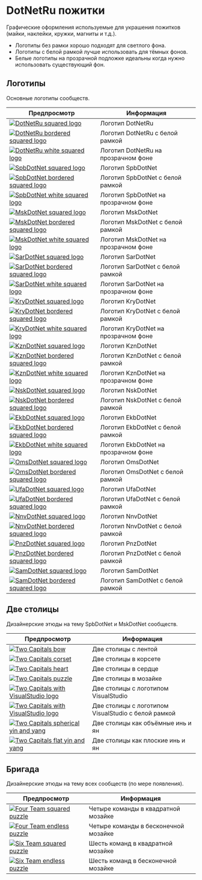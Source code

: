 # DotNetRu пожитки

Графические оформления используемые для украшения пожитков (майки, наклейки, кружки, магниты и т.д.).

- Логотипы без рамки хорошо подходят для светлого фона.
- Логотипы с белой рамкой лучше использовать для тёмных фонов.
- Белые логотипы на прозрачной подложке идеальны когда нужно использовать существующий фон. 

## Логотипы

Основные логотипы сообществ.

| Предпросмотр        | Информация         |
| ------------------- |--------------------|
| [![DotNetRu squared logo](./dotnetru-squared-logo/dotnetru-squared-logo-200.png)](dotnetru-squared-logo) | Логотип DotNetRu |
| [![DotNetRu bordered squared logo](./dotnetru-squared-logo-bordered/dotnetru-squared-logo-br-200.png)](dotnetru-squared-logo-bordered) | Логотип DotNetRu с белой рамкой |
| [![DotNetRu white squared logo](./dotnetru-squared-logo-white/dotnetru-squared-logo-white-200.png)](dotnetru-squared-logo-white) | Логотип DotNetRu на прозрачном фоне |
| [![SpbDotNet squared logo](./spbdotnet-squared-logo/spbdotnet-squared-logo-200.png)](spbdotnet-squared-logo) | Логотип SpbDotNet |
| [![SpbDotNet bordered squared logo](./spbdotnet-squared-logo-bordered/spbdotnet-squared-logo-br-200.png)](spbdotnet-squared-logo-bordered) | Логотип SpbDotNet с белой рамкой |
| [![SpbDotNet white squared logo](./spbdotnet-squared-logo-white/spbdotnet-squared-logo-white-200.png)](spbdotnet-squared-logo-white) | Логотип SpbDotNet на прозрачном фоне |
| [![MskDotNet squared logo](./mskdotnet-squared-logo/mskdotnet-squared-logo-200.png)](mskdotnet-squared-logo) | Логотип MskDotNet |
| [![MskDotNet bordered squared logo](./mskdotnet-squared-logo-bordered/mskdotnet-squared-logo-br-200.png)](mskdotnet-squared-logo-bordered) | Логотип MskDotNet с белой рамкой |
| [![MskDotNet white squared logo](./mskdotnet-squared-logo-white/mskdotnet-squared-logo-white-200.png)](mskdotnet-squared-logo-white) | Логотип MskDotNet на прозрачном фоне |
| [![SarDotNet squared logo](./sardotnet-squared-logo/sardotnet-squared-logo-200.png)](sardotnet-squared-logo) | Логотип SarDotNet |
| [![SarDotNet bordered squared logo](./sardotnet-squared-logo-bordered/sardotnet-squared-logo-br-200.png)](sardotnet-squared-logo-bordered) | Логотип SarDotNet с белой рамкой |
| [![SarDotNet white squared logo](./sardotnet-squared-logo-white/sardotnet-squared-logo-white-200.png)](sardotnet-squared-logo-white) | Логотип SarDotNet на прозрачном фоне |
| [![KryDotNet squared logo](./krydotnet-squared-logo/krydotnet-squared-logo-200.png)](krydotnet-squared-logo) | Логотип KryDotNet |
| [![KryDotNet bordered squared logo](./krydotnet-squared-logo-bordered/krydotnet-squared-logo-br-200.png)](krydotnet-squared-logo-bordered) | Логотип KryDotNet с белой рамкой |
| [![KryDotNet white squared logo](./krydotnet-squared-logo-white/krydotnet-squared-logo-white-200.png)](krydotnet-squared-logo-white) | Логотип KryDotNet на прозрачном фоне |
| [![KznDotNet squared logo](./kzndotnet-squared-logo/kzndotnet-squared-logo-200.png)](kzndotnet-squared-logo) | Логотип KznDotNet |
| [![KznDotNet bordered squared logo](./kzndotnet-squared-logo-bordered/kzndotnet-squared-logo-br-200.png)](kzndotnet-squared-logo-bordered) | Логотип KznDotNet с белой рамкой |
| [![KznDotNet white squared logo](./kzndotnet-squared-logo-white/kzndotnet-squared-logo-white-200.png)](kzndotnet-squared-logo-white) | Логотип KznDotNet на прозрачном фоне |
| [![NskDotNet squared logo](./nskdotnet-squared-logo/nskdotnet-squared-logo-200.png)](nskdotnet-squared-logo) | Логотип NskDotNet |
| [![NskDotNet bordered squared logo](./nskdotnet-squared-logo-bordered/nskdotnet-squared-logo-br-200.png)](nskdotnet-squared-logo-bordered) | Логотип NskDotNet с белой рамкой |
| [![EkbDotNet squared logo](./ekbdotnet-squared-logo/ekbdotnet-squared-logo-200.png)](ekbdotnet-squared-logo) | Логотип EkbDotNet |
| [![EkbDotNet bordered squared logo](./ekbdotnet-squared-logo-bordered/ekbdotnet-squared-logo-br-200.png)](ekbdotnet-squared-logo-bordered) | Логотип EkbDotNet с белой рамкой |
| [![EkbDotNet white squared logo](./ekbdotnet-squared-logo-white/ekbdotnet-squared-logo-white-200.png)](ekbdotnet-squared-logo-white) | Логотип EkbDotNet на прозрачном фоне |
| [![OmsDotNet squared logo](./omsdotnet-squared-logo/omsdotnet-squared-logo-200.png)](omsdotnet-squared-logo) | Логотип OmsDotNet |
| [![OmsDotNet bordered squared logo](./omsdotnet-squared-logo-bordered/omsdotnet-squared-logo-br-200.png)](omsdotnet-squared-logo-bordered) | Логотип OmsDotNet с белой рамкой |
| [![UfaDotNet squared logo](./ufadotnet-squared-logo/ufadotnet-squared-logo-200.png)](ufadotnet-squared-logo) | Логотип UfaDotNet |
| [![UfaDotNet bordered squared logo](./ufadotnet-squared-logo-bordered/ufadotnet-squared-logo-br-200.png)](ufadotnet-squared-logo-bordered) | Логотип UfaDotNet с белой рамкой |
| [![NnvDotNet squared logo](./nnvdotnet-squared-logo/nnvdotnet-squared-logo-200.png)](nnvdotnet-squared-logo) | Логотип NnvDotNet |
| [![NnvDotNet bordered squared logo](./nnvdotnet-squared-logo-bordered/nnvdotnet-squared-logo-br-200.png)](nnvdotnet-squared-logo-bordered) | Логотип NnvDotNet с белой рамкой |
| [![PnzDotNet squared logo](./pnzdotnet-squared-logo/pnzdotnet-squared-logo-200.png)](pnzdotnet-squared-logo) | Логотип PnzDotNet |
| [![PnzDotNet bordered squared logo](./pnzdotnet-squared-logo-bordered/pnzdotnet-squared-logo-br-200.png)](pnzdotnet-squared-logo-bordered) | Логотип PnzDotNet с белой рамкой |
| [![SamDotNet squared logo](./samdotnet-squared-logo/samdotnet-squared-logo-200.png)](samdotnet-squared-logo) | Логотип SamDotNet |
| [![SamDotNet bordered squared logo](./samdotnet-squared-logo-bordered/samdotnet-squared-logo-br-200.png)](samdotnet-squared-logo-bordered) | Логотип SamDotNet с белой рамкой |

## Две столицы

Дизайнерские этюды на тему SpbDotNet и MskDotNet сообществ.

| Предпросмотр        | Информация         |
| ------------------- |--------------------|
| [![Two Capitals bow](./twocapitals/twocapitals-bow-200.png)](./twocapitals/twocapitals-bow-800.png) | Две столицы с лентой |
| [![Two Capitals corset](./twocapitals/twocapitals-corset-200.png)](./twocapitals/twocapitals-corset-800.png) | Две столицы в корсете |
| [![Two Capitals heart](./twocapitals/twocapitals-heart-200.png)](./twocapitals/twocapitals-heart-800.png) | Две столицы в сердце |
| [![Two Capitals puzzle](./twocapitals-puzzle/twocapitals-puzzle-200.png)](twocapitals-puzzle) | Две столицы в мозайке |
| [![Two Capitals with VisualStudio logo](./twocapitals-vs/twocapitals-vs-200.png)](twocapitals-vs) | Две столицы с логотипом VisualStudio |
| [![Two Capitals with VisualStudio logo](./twocapitals-vs-bordered/twocapitals-vs-br-200.png)](twocapitals-vs-bordered) | Две столицы с логотипом VisualStudio с белой рамкой |
| [![Two Capitals spherical yin and yang](./twocapitals/twocapitals-yy-200.png)](./twocapitals/twocapitals-yy-800.png) | Две столицы как объёмные инь и ян |
| [![Two Capitals flat yin and yang](./twocapitals/twocapitals-yy-flat-200.png)](./twocapitals/twocapitals-yy-flat-800.png) | Две столицы как плоские инь и ян |

## Бригада

Дизайнерские этюды на тему всех сообществ (по мере появления).

| Предпросмотр        | Информация         |
| ------------------- |--------------------|
| [![Four Team squared puzzle](./puzzle/fourteam-puzzle-squared-200.png)](puzzle) | Четыре команды в квадратной мозайке |
| [![Four Team endless puzzle](./puzzle/fourteam-puzzle-endless-200.png)](puzzle) | Четыре команды в бесконечной мозайке |
| [![Six Team squared puzzle](./puzzle/sixteam-puzzle-squared-200.png)](puzzle) | Шесть команд в квадратной мозайке |
| [![Six Team endless puzzle](./puzzle/sixteam-puzzle-endless-200.png)](puzzle) | Шесть команд в бесконечной мозайке |
